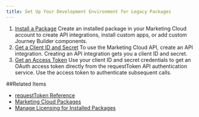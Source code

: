 ```yaml
---
title: Set Up Your Development Environment for Legacy Packages
---
```

1. [Install a Package](https://developer.salesforce.com/docs/atlas.en-us.mc-app-development.meta/mc-app-development/install-packages.htm)
Create an installed package in your Marketing Cloud account to create API integrations, install custom apps, or add custom Journey Builder components.
2. [Get a Client ID and Secret](https://developer.salesforce.com/docs/atlas.en-us.mc-app-development.meta/mc-app-development/api-integration.htm)
To use the Marketing Cloud API, create an API integration. Creating an API integration gets you a client ID and secret.
3. [Get an Access Token](get-access-token.htm)
Use your client ID and secret credentials to get an OAuth access token directly from the requestToken API authentication service. Use the access token to authenticate subsequent calls.

##Related Items
* [requestToken Reference](requestToken.htm)
* [Marketing Cloud Packages](https://developer.salesforce.com/docs/atlas.en-us.mc-app-development.meta/mc-app-development/index.htm)
* [Manage Licensing for Installed Packages](https://developer.salesforce.com/docs/atlas.en-us.mc-app-development.meta/mc-app-development/license-installed-packages.htm)
